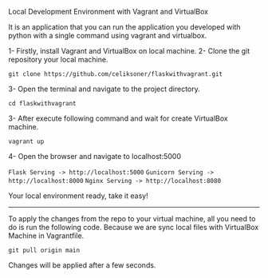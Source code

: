 Local Development Environment with Vagrant and VirtualBox

It is an application that you can run the application you developed with python with a single command using vagrant and virtualbox.

1- Firstly, install Vagrant and VirtualBox on local machine.
2- Clone the git repository your local machine.

`git clone https://github.com/celiksoner/flaskwithvagrant.git`

3- Open the terminal and navigate to the project directory.

`cd flaskwithvagrant`

3- After execute following command and wait for create VirtualBox machine.

`vagrant up`

4- Open the browser and navigate to localhost:5000

`Flask Serving -> http://localhost:5000`
`Gunicorn Serving -> http://localhost:8000`
`Nginx Serving -> http://localhost:8080`

Your local environment ready, take it easy!

---------------------------------------------------------------------------------------

To apply the changes from the repo to your virtual machine, all you need to do is run the following code. Because we are sync local files with VirtualBox Machine in Vagrantfile.

`git pull origin main`

Changes will be applied after a few seconds.
